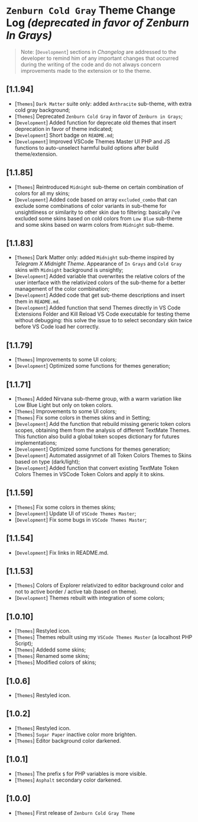 # `Zenburn Cold Gray` Theme Change Log *(deprecated in favor of *Zenburn In Grays*)*

> Note: [`Development`] sections in *Changelog* are addressed to the developer to remind him of any important changes that occurred during the writing of the code and do not always concern improvements made to the extension or to the theme.

## [1.1.94]
- [`Themes`] `Dark Matter` suite only: added `Anthracite` sub-theme, with extra cold gray background;
- [`Themes`] Deprecated `Zenburn Cold Gray` in favor of `Zenburn in Grays`;
- [`Development`] Added function for deprecate old themes that insert deprecation in favor of theme indicated;
- [`Development`] Short badge on `README.md`;
- [`Development`] Improved VSCode Themes Master UI PHP and JS functions to auto-unselect harmful build options after build theme/extension.

## [1.1.85]
- [`Themes`] Reintroduced `Midnight` sub-theme on certain combination of colors for all my skins;
- [`Development`] Added code based on array `excluded_combo` that can exclude some combinations of color variants in sub-theme for unsightliness or similarity to other skin due to filtering: basically i've excluded some skins based on cold colors from `Low Blue` sub-theme and some skins based on warm colors from `Midnight` sub-theme.

## [1.1.83]
- [`Themes`] Dark Matter only: added `Midnight` sub-theme inspired by *Telegram X Midnight Theme*. Appearance of `In Grays` and `Cold Gray` skins with `Midnight` background is unsightly;
- [`Development`] Added variable that overwrites the relative colors of the user interface with the relativized colors of the sub-theme for a better management of the color combination;
- [`Development`] Added code that get sub-theme descriptions and insert them in `README.md`.
- [`Development`] Added function that send Themes directly in VS Code Extensions Folder and Kill Reload VS Code executable for testing theme without debugging: this solve the issue to to select secondary skin twice before VS Code load her correctly.

## [1.1.79]
- [`Themes`] Improvements to some UI colors;
- [`Development`] Optimized some functions for themes generation;

## [1.1.71]
- [`Themes`] Added Nirvana sub-theme group, with a warm variation like Low Blue Light but only on token colors.
- [`Themes`] Improvements to some UI colors;
- [`Themes`] Fix some colors in themes skins and in Setting;
- [`Development`] Add the function that rebuild missing generic token colors scopes, obtaining them from the analysis of different TextMate Themes. This function also build a global token scopes dictionary for futures implementations;
- [`Development`] Optimized some functions for themes generation;
- [`Development`] Automated assignmet of all Token Colors Themes to Skins based on type (dark/light);
- [`Development`] Added function that convert existing TextMate Token Colors Themes in VSCode Token Colors and apply it to skins.

## [1.1.59]

- [`Themes`] Fix some colors in themes skins;
- [`Development`] Update UI of `VSCode Themes Master`;
- [`Development`] Fix some bugs in `VSCode Themes Master`;

## [1.1.54]

- [`Development`] Fix links in README.md.

## [1.1.53]

- [`Themes`] Colors of Explorer relativized to editor background color and not to active border / active tab (based on theme).
- [`Development`] Themes rebuilt with integration of some colors;

## [1.0.10]

- [`Themes`] Restyled icon.
- [`Themes`] Themes rebuilt using my `VSCode Themes Master` (a localhost PHP Script);
- [`Themes`] Addedd some skins;
- [`Themes`] Renamed some skins;
- [`Themes`] Modified colors of skins;

## [1.0.6]

- [`Themes`] Restyled icon.

## [1.0.2]

- [`Themes`] Restyled icon.
- [`Themes`] `Sugar Paper` inactive color more brighten.
- [`Themes`] Editor background color darkened.

## [1.0.1]

- [`Themes`] The prefix `$` for PHP variables is more visible.
- [`Themes`] `Asphalt` secondary color darkened.

## [1.0.0]

- [`Themes`] First release of `Zenburn Cold Gray Theme`
